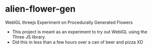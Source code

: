 # alien-flower-gen
WeblGL threejs Experiment on Procedurally Generated Flowers

- This project is meant as an experiment to try out WeblGL using the Three JS library.
- Did this in less than a few hours over a can of beer and pizza XD
